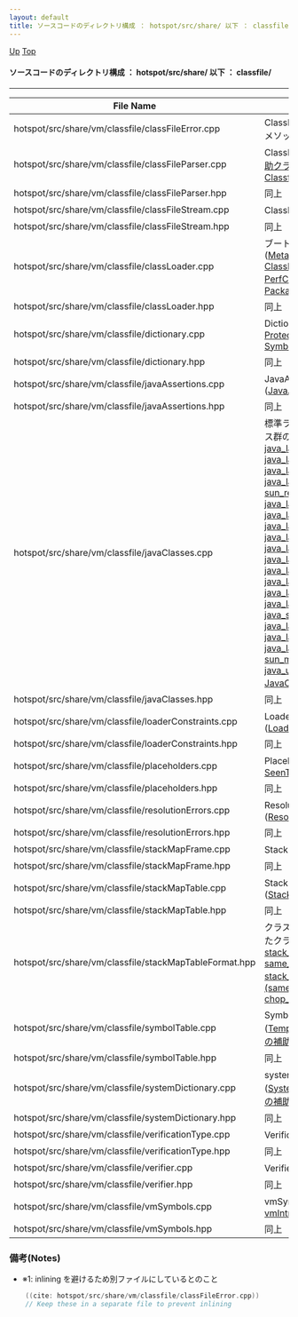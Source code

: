 ```yaml
---
layout: default
title: ソースコードのディレクトリ構成 ： hotspot/src/share/ 以下 ： classfile/
---
```

[Up](nopoim3uPN.html) [Top](../index.html)

#### ソースコードのディレクトリ構成 ： hotspot/src/share/ 以下 ： classfile/

--- 

File Name                                                 | Description
--------------------------------------------------------- | -----------------------------------------------------------------
hotspot/src/share/vm/classfile/classFileError.cpp         | ClassFileParser クラスや StackMapStream クラスの一部のメソッドの定義 (※1)
hotspot/src/share/vm/classfile/classFileParser.cpp        | ClassFileParser クラスの定義 ([ClassFileParser, 及びその補助クラス(ConstantPoolCleaner, NameSigHash, Classfile_LVT_Element, LVT_Hash)](nopa5hajLq.html))
hotspot/src/share/vm/classfile/classFileParser.hpp        | 同上
hotspot/src/share/vm/classfile/classFileStream.cpp        | ClassFileStream クラスの定義 ([ClassFileStream](noWw9KWx8M.html))
hotspot/src/share/vm/classfile/classFileStream.hpp        | 同上
hotspot/src/share/vm/classfile/classLoader.cpp	          | ブートストラップ・クラスローダ関連のクラスの定義 ([MetaIndex, ClassPathEntry, ClassPathDirEntry, ClassPathZipEntry, LazyClassPathEntry, ClassLoader, PerfClassTraceTime, 及びそれらの補助クラス(PackageInfo, PackageHashtable)](novfX2TLZv.html))
hotspot/src/share/vm/classfile/classLoader.hpp	          | 同上
hotspot/src/share/vm/classfile/dictionary.cpp	          | Dictionary クラス関連のクラスの定義 ([Dictionary, ProtectionDomainEntry, DictionaryEntry, SymbolPropertyEntry, SymbolPropertyTable](no8ayfdhjK.html))
hotspot/src/share/vm/classfile/dictionary.hpp	          | 同上
hotspot/src/share/vm/classfile/javaAssertions.cpp         | JavaAssertions およびその補助クラスの定義 ([JavaAssertions, JavaAssertions::OptionList](noBP3s4-ZE.html))
hotspot/src/share/vm/classfile/javaAssertions.hpp         | 同上
hotspot/src/share/vm/classfile/javaClasses.cpp	          | 標準ライブラリ内の基本的な Java クラスを扱うためのクラス群の定義 ([java_lang_String, java_lang_Class, java_lang_Thread, java_lang_ThreadGroup, java_lang_Throwable, java_lang_reflect_AccessibleObject, java_lang_reflect_Method, java_lang_reflect_Constructor, java_lang_reflect_Field, sun_reflect_ConstantPool, sun_reflect_UnsafeStaticFieldAccessorImpl, java_lang_boxing_object, java_lang_ref_Reference, java_lang_ref_SoftReference, java_lang_invoke_MethodHandle, java_lang_invoke_DirectMethodHandle, java_lang_invoke_BoundMethodHandle, java_lang_invoke_AdapterMethodHandle, java_lang_invoke_MemberName, java_lang_invoke_MethodType, java_lang_invoke_MethodTypeForm, java_lang_invoke_CallSite, java_security_AccessControlContext, java_lang_ClassLoader, java_lang_System, java_lang_StackTraceElement, java_lang_AssertionStatusDirectives, java_nio_Buffer, sun_misc_AtomicLongCSImpl, java_util_concurrent_locks_AbstractOwnableSynchronizer, JavaClasses, 及びそれらの補助クラス(BacktraceBuilder)](noMjXcMvc2.html))
hotspot/src/share/vm/classfile/javaClasses.hpp	          | 同上
hotspot/src/share/vm/classfile/loaderConstraints.cpp      | LoaderConstraint クラス関連のクラスの定義 ([LoaderConstraintTable, LoaderConstraintEntry](noaXIba8K5.html))
hotspot/src/share/vm/classfile/loaderConstraints.hpp      | 同上
hotspot/src/share/vm/classfile/placeholders.cpp	          | Placeholder クラス関連のクラスの定義 ([PlaceholderTable, SeenThread, PlaceholderEntry](normNjc4yC.html))
hotspot/src/share/vm/classfile/placeholders.hpp	          | 同上
hotspot/src/share/vm/classfile/resolutionErrors.cpp       | ResolutionError クラス関連のクラスの定義 ([ResolutionErrorTable, ResolutionErrorEntry](nood8sbVTv.html))
hotspot/src/share/vm/classfile/resolutionErrors.hpp       | 同上
hotspot/src/share/vm/classfile/stackMapFrame.cpp          | StackMapFrame クラスの定義 ([StackMapFrame](noR94qrx_c.html))
hotspot/src/share/vm/classfile/stackMapFrame.hpp          | 同上
hotspot/src/share/vm/classfile/stackMapTable.cpp          | StackMapTable クラス関連のクラスの定義 ([StackMapTable, StackMapStream, StackMapReader](noA0o9iUjP.html))
hotspot/src/share/vm/classfile/stackMapTable.hpp          | 同上
hotspot/src/share/vm/classfile/stackMapTableFormat.hpp    | クラスファイル中の StackMap attribute のデータ構造を表したクラス群の定義 ([verification_type_info, stack_map_frame, same_frame_extended, same_frame_1_stack_item_extended, full_frame, stack_map_table_attribute, 及びそれらの補助クラス(same_frame, same_frame_1_stack_item_frame, chop_frame, append_frame)](noBPWMaLuz.html))
hotspot/src/share/vm/classfile/symbolTable.cpp	          | SymbolTable クラス関連のクラスの定義 ([TempNewSymbol, SymbolTable, StringTable, 及びそれらの補助クラス(StableMemoryChecker)](noop30IFn9.html))
hotspot/src/share/vm/classfile/symbolTable.hpp	          | 同上
hotspot/src/share/vm/classfile/systemDictionary.cpp       | systemDictionary クラス関連のクラスの定義 ([SystemDictionary, SystemDictionaryHandles, 及びそれらの補助クラス(ClassStatistics, MethodStatistics)](noN4s53zWl.html))
hotspot/src/share/vm/classfile/systemDictionary.hpp       | 同上
hotspot/src/share/vm/classfile/verificationType.cpp       | VerificationType クラスの定義 ([VerificationType](no01CvtdGM.html))
hotspot/src/share/vm/classfile/verificationType.hpp       | 同上
hotspot/src/share/vm/classfile/verifier.cpp               | Verifier クラス関連のクラスの定義 ([Verifier, ClassVerifier](noU0Fy2z_Z.html))
hotspot/src/share/vm/classfile/verifier.hpp               | 同上
hotspot/src/share/vm/classfile/vmSymbols.cpp	          | vmSymbols クラス関連のクラスの定義 ([vmSymbols, vmIntrinsics](nox_cQ3rE6.html))
hotspot/src/share/vm/classfile/vmSymbols.hpp	          | 同上

### 備考(Notes)
* ※1: inlining を避けるため別ファイルにしているとのこと

```cpp
    ((cite: hotspot/src/share/vm/classfile/classFileError.cpp))
    // Keep these in a separate file to prevent inlining
```






